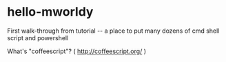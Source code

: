 # hello-mworldy
First walk-through from tutorial
-- a place to put many dozens of cmd shell script
 and powershell 
 
 What's "coffeescript"?
  ( http://coffeescript.org/ ) 
 
